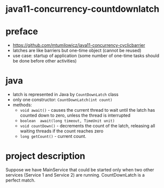 # java11-concurrency-countdownlatch

# preface
* https://github.com/mtumilowicz/java11-concurrency-cyclicbarrier
* latches are like barriers but one-time object (cannot be reused)
* use case: startup of application (some number of one-time tasks
should be done before other activities)

# java
* latch is represented in Java by `CountDownLatch` class
* only one constructor: `CountDownLatch(int count)`
* methods:
    * `void	await()` - causes the current thread to wait 
    until the latch has counted down to zero, unless the 
    thread is interrupted
    * `boolean	await​(long timeout, TimeUnit unit)`
    * `void	countDown()` - decrements the count of the latch, 
    releasing all waiting threads if the count reaches zero
    * `long	getCount()` - current count.

# project description
Suppose we have MainService that could be started only
when two other services (Service 1 and Service 2) are running.
CountDownLatch is a perfect match.